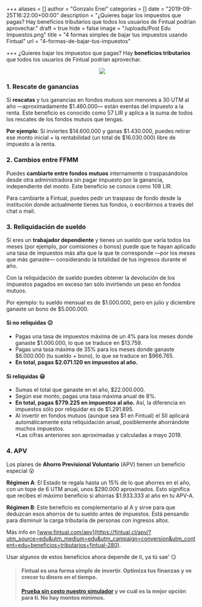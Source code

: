 +++
aliases = []
author = "Gonzalo Enei"
categories = []
date = "2019-09-25T16:22:00+00:00"
description = "¿Quieres bajar los impuestos que pagas? Hay beneficios tributarios que todos los usuarios de Fintual podrían aprovechar."
draft = true
hide = false
image = "/uploads/Post Edu Impuestos.png"
title = "4 formas simples de bajar tus impuestos usando Fintual"
url = "4-formas-de-bajar-tus-impuestos"

+++
¿Quieres bajar los impuestos que pagas? Hay **beneficios tributarios** que todos los usuarios de Fintual podrían aprovechar.

<div style="text-align:center">
<figure>
<img src="/uploads/baby fist meme.png">
</figure>
</div>

### **1. Rescate de ganancias**

Si **rescatas** y tus ganancias en fondos mutuos son menores a 30 UTM al año —aproximadamente $1.460.000— están exentas del impuesto a la renta. Este beneficio es conocido como 57 LIR y aplica a la suma de todos los rescates de los fondos mutuos que tengas.

**Por ejemplo**: Si inviertes $14.600.000 y ganas $1.430.000, puedes retirar ese monto inicial + la rentabilidad (un total de $16.030.000) libre de impuesto a la renta.

### **2. Cambios entre FFMM**

Puedes **cambiarte entre fondos mutuos** internamente o traspasándolos desde otra administradora sin pagar impuesto por la ganancia, independiente del monto. Este beneficio se conoce como 108 LIR.

Para cambiarte a Fintual, puedes pedir un traspaso de fondo desde la institución donde actualmente tienes tus fondos, o escribirnos a través del chat o mail.

### **3. Reliquidación de sueldo**

Si eres un **trabajador dependiente** y tienes un sueldo que varía todos los meses (por ejemplo, por comisiones o bonos) puede que te hayan aplicado una tasa de impuestos más alta que la que te corresponde —por los meses que más ganaste— considerando la totalidad de tus ingresos durante el año.

Con la reliquidación de sueldo puedes obtener la devolución de los impuestos pagados en exceso tan sólo invirtiendo un peso en fondos mutuos.

Por ejemplo: tu sueldo mensual es de $1.000.000, pero en julio y diciembre ganaste un bono de $5.000.000.

#### Si no reliquidas 😕

* Pagas una tasa de impuestos máxima de un 4% para los meses donde ganaste $1.000.000, lo que se traduce en $13.759.
* Pagas una tasa máxima de 35% para los meses donde ganaste $6.000.000 (tu sueldo + bono), lo que se traduce en $966.765.
* **En total, pagas $2.071.120 en impuestos al año.**

#### Si reliquidas 😃

* Sumas el total que ganaste en el año, $22.000.000.
* Según ese monto, pagas una tasa máxima anual de 8%.
* **En total, pagas $779.225 en impuestos al año.** Así, la diferencia en impuestos sólo por reliquidar es de $1.291.895.
* Al invertir en fondos mutuos (aunque sea $1 en Fintual) el SII aplicará automáticamente esta reliquidación anual, posiblemente ahorrándote muchos impuestos.  
  \*Las cifras anteriores son aproximadas y calculadas a mayo 2019.

### **4. APV**

Los planes de **Ahorro Previsional Voluntario** (APV) tienen un beneficio especial 😮

**Régimen A**: El Estado te regala hasta un 15% de lo que ahorres en el año, con un tope de 6 UTM anual, unos $290.000 aproximados. Esto significa que recibes el máximo beneficio si ahorras $1.933.333 al año en tu APV-A.

**Régimen B**: Este beneficio es complementario al A y sirve para que deduzcan esos ahorros de tu sueldo antes de impuestos. Está pensando para disminuir la carga tributaria de personas con ingresos altos.

Más info en [www.fintual.com/apv](https://fintual.cl/apv/?utm_source=edu&utm_medium=edu&utm_campaign=conversion&utm_content=edu+beneficios+tributarios+fintual-280).

Usar algunos de estos beneficios ahora depende de ti, ya tú sae' 😏

> #### Fintual es una forma simple de invertir. Optimiza tus finanzas y ve crecer tu dinero en el tiempo.
>
> #### [Prueba sin costo nuestro simulador](https://fintual.cl/?utm_source=edu&utm_medium=edu&utm_campaign=conversion&utm_content=edu+beneficios+tributarios+fintual-281) y ve cuál es la mejor opción para ti. No hay montos mínimos.
